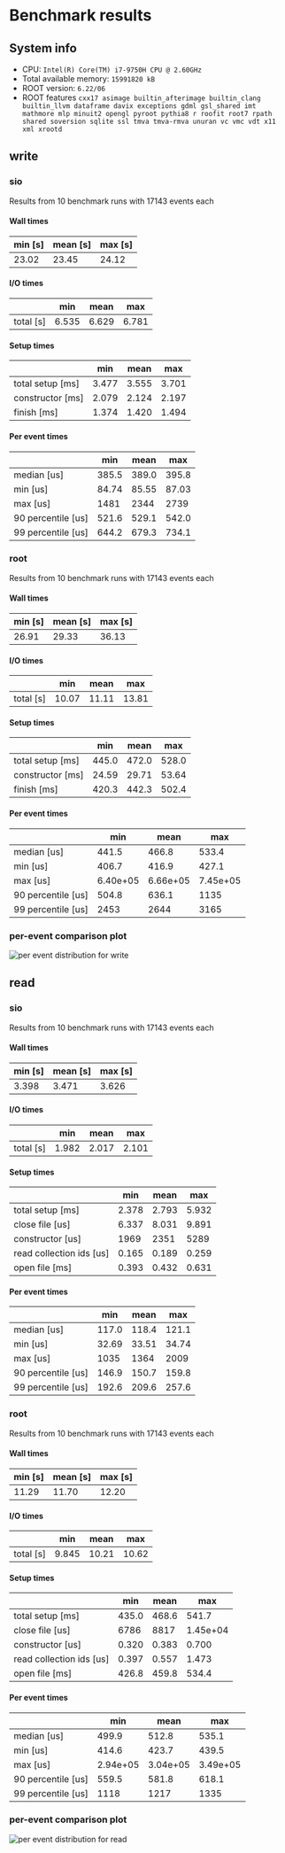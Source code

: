 # Benchmark results
## System info
- CPU: `Intel(R) Core(TM) i7-9750H CPU @ 2.60GHz`
- Total available memory: `15991820 kB`
- ROOT version: `6.22/06`
- ROOT features `cxx17 asimage builtin_afterimage builtin_clang builtin_llvm dataframe davix exceptions gdml gsl_shared imt mathmore mlp minuit2 opengl pyroot pythia8 r roofit root7 rpath shared soversion sqlite ssl tmva tmva-rmva unuran vc vmc vdt x11 xml xrootd`

## write

### sio
Results from 10 benchmark runs with 17143 events each

#### Wall times
| min [s]  | mean [s] |  max [s] |
|----------|----------|----------|
|    23.02 |    23.45 |    24.12 |

#### I/O times
|                          |   min    |   mean   |   max    |
|--------------------------|----------|----------|----------|
| total [s]                |    6.535 |    6.629 |    6.781 |
#### Setup times
|                          |   min    |   mean   |   max    |
|--------------------------|----------|----------|----------|
| total setup [ms]         |    3.477 |    3.555 |    3.701 |
| constructor [ms]         |    2.079 |    2.124 |    2.197 |
| finish [ms]              |    1.374 |    1.420 |    1.494 |
#### Per event times
|                          |   min    |   mean   |   max    |
|--------------------------|----------|----------|----------|
| median [us]              |    385.5 |    389.0 |    395.8 |
| min [us]                 |    84.74 |    85.55 |    87.03 |
| max [us]                 |     1481 |     2344 |     2739 |
| 90 percentile [us]       |    521.6 |    529.1 |    542.0 |
| 99 percentile [us]       |    644.2 |    679.3 |    734.1 |

### root
Results from 10 benchmark runs with 17143 events each

#### Wall times
| min [s]  | mean [s] |  max [s] |
|----------|----------|----------|
|    26.91 |    29.33 |    36.13 |

#### I/O times
|                          |   min    |   mean   |   max    |
|--------------------------|----------|----------|----------|
| total [s]                |    10.07 |    11.11 |    13.81 |
#### Setup times
|                          |   min    |   mean   |   max    |
|--------------------------|----------|----------|----------|
| total setup [ms]         |    445.0 |    472.0 |    528.0 |
| constructor [ms]         |    24.59 |    29.71 |    53.64 |
| finish [ms]              |    420.3 |    442.3 |    502.4 |
#### Per event times
|                          |   min    |   mean   |   max    |
|--------------------------|----------|----------|----------|
| median [us]              |    441.5 |    466.8 |    533.4 |
| min [us]                 |    406.7 |    416.9 |    427.1 |
| max [us]                 | 6.40e+05 | 6.66e+05 | 7.45e+05 |
| 90 percentile [us]       |    504.8 |    636.1 |     1135 |
| 99 percentile [us]       |     2453 |     2644 |     3165 |

### per-event comparison plot

![per event distribution for write](per_event_write.png)

## read

### sio
Results from 10 benchmark runs with 17143 events each

#### Wall times
| min [s]  | mean [s] |  max [s] |
|----------|----------|----------|
|    3.398 |    3.471 |    3.626 |

#### I/O times
|                          |   min    |   mean   |   max    |
|--------------------------|----------|----------|----------|
| total [s]                |    1.982 |    2.017 |    2.101 |
#### Setup times
|                          |   min    |   mean   |   max    |
|--------------------------|----------|----------|----------|
| total setup [ms]         |    2.378 |    2.793 |    5.932 |
| close file [us]          |    6.337 |    8.031 |    9.891 |
| constructor [us]         |     1969 |     2351 |     5289 |
| read collection ids [us] |    0.165 |    0.189 |    0.259 |
| open file [ms]           |    0.393 |    0.432 |    0.631 |
#### Per event times
|                          |   min    |   mean   |   max    |
|--------------------------|----------|----------|----------|
| median [us]              |    117.0 |    118.4 |    121.1 |
| min [us]                 |    32.69 |    33.51 |    34.74 |
| max [us]                 |     1035 |     1364 |     2009 |
| 90 percentile [us]       |    146.9 |    150.7 |    159.8 |
| 99 percentile [us]       |    192.6 |    209.6 |    257.6 |

### root
Results from 10 benchmark runs with 17143 events each

#### Wall times
| min [s]  | mean [s] |  max [s] |
|----------|----------|----------|
|    11.29 |    11.70 |    12.20 |

#### I/O times
|                          |   min    |   mean   |   max    |
|--------------------------|----------|----------|----------|
| total [s]                |    9.845 |    10.21 |    10.62 |
#### Setup times
|                          |   min    |   mean   |   max    |
|--------------------------|----------|----------|----------|
| total setup [ms]         |    435.0 |    468.6 |    541.7 |
| close file [us]          |     6786 |     8817 | 1.45e+04 |
| constructor [us]         |    0.320 |    0.383 |    0.700 |
| read collection ids [us] |    0.397 |    0.557 |    1.473 |
| open file [ms]           |    426.8 |    459.8 |    534.4 |
#### Per event times
|                          |   min    |   mean   |   max    |
|--------------------------|----------|----------|----------|
| median [us]              |    499.9 |    512.8 |    535.1 |
| min [us]                 |    414.6 |    423.7 |    439.5 |
| max [us]                 | 2.94e+05 | 3.04e+05 | 3.49e+05 |
| 90 percentile [us]       |    559.5 |    581.8 |    618.1 |
| 99 percentile [us]       |     1118 |     1217 |     1335 |

### per-event comparison plot

![per event distribution for read](per_event_read.png)
